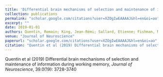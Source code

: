 ```yaml
---
title: 'Differential brain mechanisms of selection and maintenance of information during working memory'
collection: publications
permalink: "scholar.google.com/citations?user=XZOgIwEAAAAJ&hl=en&oi=ao"
excerpt: ""
date: 2019-01-01
authors: Quentin, Romain; King, Jean-Rémi; Sallard, Etienne; Fishman, Nathan; Thompson, Ryan; Buch, Ethan R; Cohen, Leonardo G; 
venue: "Journal of Neuroscience"
paperurl: "scholar.google.com/citations?user=XZOgIwEAAAAJ&hl=en&oi=ao"
citation: "Quentin et al (2019) Differential brain mechanisms of selection and maintenance of information during working memory, <i>Journal of Neuroscience</i>, 39.0(19): 3728-3740"
---
```

Quentin et al (2019) Differential brain mechanisms of selection and maintenance of information during working memory, <i>Journal of Neuroscience</i>, 39.0(19): 3728-3740

